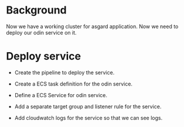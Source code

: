 # Background

Now we have a working cluster for asgard application. Now we need to deploy our odin service on it. 

# Deploy service

- Create the pipeline to deploy the service. 

- Create a ECS task definition for the odin service. 

- Define a ECS Service for odin service. 

- Add a separate target group and listener rule for the service.  

- Add cloudwatch logs for the service so that we can see logs.